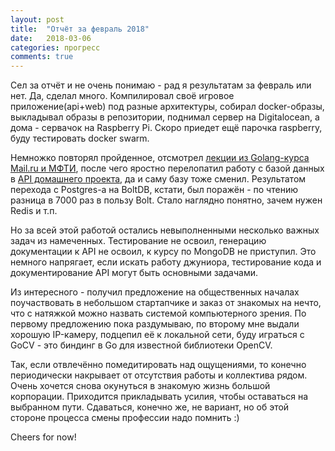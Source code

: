 ```yaml
---
layout: post
title:  "Отчёт за февраль 2018"
date:   2018-03-06
categories: прогресс
comments: true
---
```

Сел за отчёт и не очень понимаю - рад я результатам за февраль или нет. Да, сделал много. Компилировал своё игровое приложение(api+web) под разные архитектуры, собирал docker-образы, выкладывал образы в репозитории, поднимал сервер на Digitalocean, а дома - сервачок на Raspberry Pi. Скоро приедет ещё парочка raspberry, буду тестировать docker swarm.

Немножко повторял пройденное, отсмотрел [лекции из Golang-курса Mail.ru и МФТИ](/articles/golang-mailru), после чего яростно перелопатил работу с базой данных в [API домашнего проекта](/practice/), да и саму базу тоже сменил. Результатом перехода с Postgres-а на BoltDB, кстати, был поражён - по чтению разница в 7000 раз в пользу Bolt. Стало наглядно понятно, зачем нужен Redis и т.п.

Но за всей этой работой остались невыполненными несколько важных задач из намеченных. Тестирование не освоил, генерацию документации к API не освоил, к курсу по MongoDB не приступил. Это немного напрягает, если искать работу джуниора, тестирование кода и документирование API могут быть основными задачами.

Из интересного - получил предложение на общественных началах поучаствовать в небольшом стартапчике и заказ от знакомых на нечто, что с натяжкой можно назвать системой компьютерного зрения. По первому предложению пока раздумываю, по второму мне выдали хорошую IP-камеру, подцепил её к локальной сети, буду играться с GoCV - это биндинг в Go для известной библиотеки OpenCV.

Так, если отвлечённо помедитировать над ощущениями, то конечно периодически накрывает от отсутствия работы и коллектива рядом. Очень хочется снова окунуться в знакомую жизнь большой корпорации. Приходится прикладывать усилия, чтобы оставаться на выбранном пути. Сдаваться, конечно же, не вариант, но об этой стороне процесса смены профессии надо помнить :)

Cheers for now!